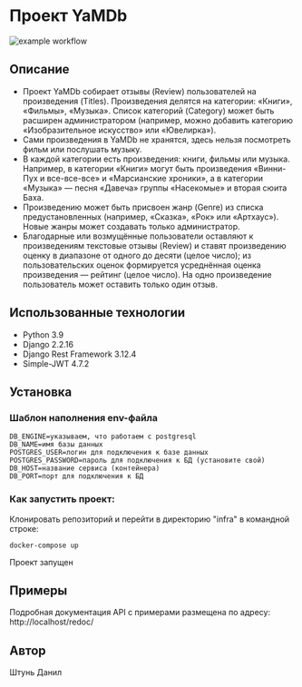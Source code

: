 # Проект YaMDb
![example workflow](https://github.com/istillmissyou/yamdb_final/actions/workflows/yamdb_workflow.yml/badge.svg)

## Описание

* Проект YaMDb собирает отзывы (Review) пользователей на произведения (Titles). Произведения делятся на категории: «Книги», «Фильмы», «Музыка». Список категорий (Category) может быть расширен администратором (например, можно добавить категорию «Изобразительное искусство» или «Ювелирка»).
* Сами произведения в YaMDb не хранятся, здесь нельзя посмотреть фильм или послушать музыку.
* В каждой категории есть произведения: книги, фильмы или музыка. Например, в категории «Книги» могут быть произведения «Винни-Пух и все-все-все» и «Марсианские хроники», а в категории «Музыка» — песня «Давеча» группы «Насекомые» и вторая сюита Баха.
* Произведению может быть присвоен жанр (Genre) из списка предустановленных (например, «Сказка», «Рок» или «Артхаус»). Новые жанры может создавать только администратор.
* Благодарные или возмущённые пользователи оставляют к произведениям текстовые отзывы (Review) и ставят произведению оценку в диапазоне от одного до десяти (целое число); из пользовательских оценок формируется усреднённая оценка произведения — рейтинг (целое число). На одно произведение пользователь может оставить только один отзыв.

## Использованные технологии

* Python 3.9
* Django 2.2.16
* Django Rest Framework 3.12.4
* Simple-JWT 4.7.2

## Установка

### Шаблон наполнения env-файла

```
DB_ENGINE=указываем, что работаем с postgresql
DB_NAME=имя базы данных
POSTGRES_USER=логин для подключения к базе данных
POSTGRES_PASSWORD=пароль для подключения к БД (установите свой)
DB_HOST=название сервиса (контейнера)
DB_PORT=порт для подключения к БД 
```

### Как запустить проект:

Клонировать репозиторий и перейти в директорию "infra" в командной строке:

```
docker-compose up
```

Проект запущен

## Примеры

Подробная документация API с примерами размещена по адресу:
http://localhost/redoc/

## Автор

Штунь Данил
